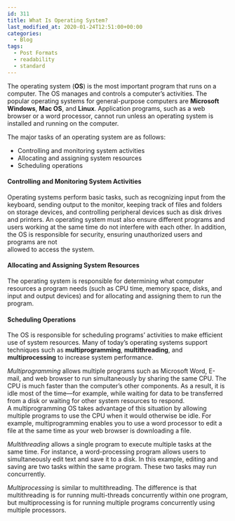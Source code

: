 ```yaml
---
id: 311
title: What Is Operating System?
last_modified_at: 2020-01-24T12:51:00+00:00
categories:
  - Blog
tags:
  - Post Formats
  - readability
  - standard
---
```

The operating system (**OS**) is the most important program that runs on a computer. The OS manages and controls a computer’s activities. The popular operating systems for general-purpose computers are **Microsoft Windows**, **Mac OS**, and **Linux**. Application programs, such as a web browser or a word processor, cannot run unless an operating system is installed and running on the computer. 

The major tasks of an operating system are as follows:

  * Controlling and monitoring system activities
  * Allocating and assigning system resources
  * Scheduling operations



#### Controlling and Monitoring System Activities

Operating systems perform basic tasks, such as recognizing input from the keyboard, sending output to the monitor, keeping track of files and folders on storage devices, and controlling peripheral devices such as disk drives and printers. An operating system must also ensure different programs and users working at the same time do not interfere with each other. In addition, the OS is responsible for security, ensuring unauthorized users and programs are not  
allowed to access the system.

#### Allocating and Assigning System Resources

The operating system is responsible for determining what computer resources a program needs (such as CPU time, memory space, disks, and input and output devices) and for allocating and assigning them to run the program.

#### Scheduling Operations

The OS is responsible for scheduling programs’ activities to make efficient use of system resources. Many of today’s operating systems support techniques such as **multiprogramming**, **multithreading**, and **multiprocessing** to increase system performance. 

_Multiprogramming_ allows multiple programs such as Microsoft Word, E-mail, and web browser to run simultaneously by sharing the same CPU. The CPU is much faster than the computer’s other components. As a result, it is idle most of the time—for example, while waiting for data to be transferred from a disk or waiting for other system resources to respond.  
A multiprogramming OS takes advantage of this situation by allowing multiple programs to use the CPU when it would otherwise be idle. For example, multiprogramming enables you to use a word processor to edit a file at the same time as your web browser is downloading a file.  


_Multithreading_ allows a single program to execute multiple tasks at the same time. For instance, a word-processing program allows users to simultaneously edit text and save it to a disk. In this example, editing and saving are two tasks within the same program. These two tasks may run concurrently. 

_Multiprocessing_ is similar to multithreading. The difference is that multithreading is for running multi-threads concurrently within one program, but multiprocessing is for running multiple programs concurrently using multiple processors.
